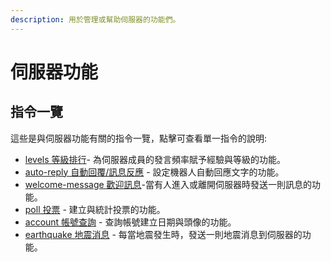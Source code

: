 ```yaml
---
description: 用於管理或幫助伺服器的功能們。
---
```


# 伺服器功能

## 指令一覽

這些是與伺服器功能有關的指令一覽，點擊可查看單一指令的說明:

* [levels 等級排行](levels.md)- 為伺服器成員的發言頻率賦予經驗與等級的功能。
* [auto-reply 自動回覆/訊息反應](auto-reply.md) - 設定機器人自動回應文字的功能。
* [welcome-message 歡迎訊息](welcome-message.md)-當有人進入或離開伺服器時發送一則訊息的功能。
* [poll 投票](poll.md) - 建立與統計投票的功能。
* [account 帳號查詢](account.md) - 查詢帳號建立日期與頭像的功能。
* [earthquake 地震消息](earthquake.md) - 每當地震發生時，發送一則地震消息到伺服器的功能。
